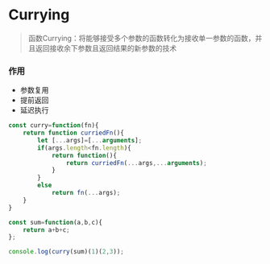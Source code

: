 # Currying

> 函数Currying：将能够接受多个参数的函数转化为接收单一参数的函数，并且返回接收余下参数且返回结果的新参数的技术

### 作用

+ 参数复用
+ 提前返回
+ 延迟执行

```javascript
const curry=function(fn){
    return function curriedFn(){
        let [...args]=[...arguments];
        if(args.length<fn.length){
            return function(){
                return curriedFn(...args,...arguments);
            }
        }
        else
            return fn(...args);
    }
}

const sum=function(a,b,c){
    return a+b+c;
};

console.log(curry(sum)(1)(2,3));
```

